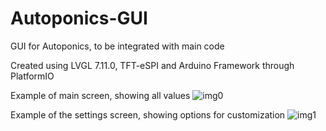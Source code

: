 # Autoponics-GUI
GUI for Autoponics, to be integrated with main code

Created using LVGL 7.11.0, TFT-eSPI and Arduino Framework through PlatformIO

Example of main screen, showing all values
![img0](https://user-images.githubusercontent.com/44041882/221348396-1607646c-d72e-41fc-be2d-429e3d8920d7.jpg)

Example of the settings screen, showing options for customization
![img1](https://user-images.githubusercontent.com/44041882/221348398-8f70b821-e7ac-4ab5-bb25-b6ccc92cfe5c.jpg)
